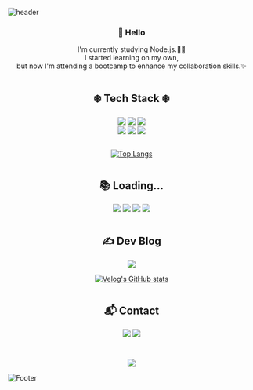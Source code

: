 ![header](https://capsule-render.vercel.app/api?type=transparent&fontColor=72bdfd&height=300&section=header&text=I'm%20Jean&fontSize=90&animation=fadeIn&desc=Someone%20with%20a%20bit%20of%20a%20front%20end%20to%20node.js&descAlignY=65)

<div align="center">
<h3>🙋 Hello </h3><p style="margin-bottom:3em;font-size:1em">I'm currently studying Node.js.🧑‍💻<br>I started learning on my own,<br>but now I'm attending a bootcamp to enhance my collaboration skills.✨</p>

<div style="margin-top:3em">
    <h2>❄️ Tech Stack ❄️</h2>
    <img src="https://img.shields.io/badge/Javascript-F7DF1E?style=for-the-badge&logo=javascript&logoColor=white"/>
    <img src="https://img.shields.io/badge/Node.js-339933?style=for-the-badge&logo=nodedotjs&logoColor=white"/>
    <img src="https://img.shields.io/badge/Express-000000?style=for-the-badge&logo=express&logoColor=white"/><br>
    <img src="https://img.shields.io/badge/Mongodb-47A248?style=for-the-badge&logo=mongodb&logoColor=white"/>
    <img src="https://img.shields.io/badge/Mongoose-880000?style=for-the-badge&logo=mongoose&logoColor=white"/>
    <img src="https://img.shields.io/badge/CreateReactApp-09D3AC?style=for-the-badge&logo=createreactapp&logoColor=white"/>
    <div style="margin-bottom:2em"></div>

[![Top Langs](https://github-readme-stats.vercel.app/api/top-langs/?username=jw01987&layout=compact)](https://github.com/jw01987/github-readme-stats)

</div>

<div style="margin-top:3em">
    <h2>📚 Loading...</h2>
    <img src="https://img.shields.io/badge/nest.js-E0234E?style=for-the-badge&logo=nestjs&logoColor=white"/>
    <img src="https://img.shields.io/badge/next.js-000000?style=for-the-badge&logo=nextdotjs&logoColor=white"/>
    <img src="https://img.shields.io/badge/aws-232F3E?style=for-the-badge&logo=amazonaws&logoColor=white"/>
    <img src="https://img.shields.io/badge/mysql-4479A1?style=for-the-badge&logo=mysql&logoColor=white"/>
</div>

<div style="margin-top:3em">
    <h2>✍️ Dev Blog</h2>
 <a href="https://velog.io/@jw01987" target="_blank"><img src="https://img.shields.io/badge/Velog-20C997?style=for-the-badge&logo=velog&logoColor=white"/></a>

[![Velog's GitHub stats](https://velog-readme-stats.vercel.app/api/list?name=jw01987)](https://velog.io/@jw01987)

</div>
<div style="margin:3em 0 3em 0">
    <h2>📬 Contact</h2>
  
  <a href="mailto:etnpfj@gmail.com" ><img src="https://img.shields.io/badge/gmail-EA4335?style=for-the-badge&logo=gmail&logoColor=white"/></a>
  <a href="[https://github.com/JW01987](https://jw01987.github.io/)" ><img src="https://img.shields.io/badge/github-181717?style=for-the-badge&logo=github&logoColor=white"/></a>
</div>
<a href="https://hits.seeyoufarm.com" ><img src="https://hits.seeyoufarm.com/api/count/incr/badge.svg?url=https%3A%2F%2Fgithub.com%2FJW01987&count_bg=%23BDE0FE&title_bg=%23000000&icon=github.svg&icon_color=%23FFFFFF&title=Visit&edge_flat=false"/></a>
</div>

![Footer](https://capsule-render.vercel.app/api?type=waving&color=0:bde0fe,100:72bdfd&height=200&section=footer)

